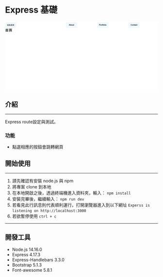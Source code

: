# Express 基礎
![image](https://github.com/21Jasper12/Express_basic/blob/main/img/Express_basic.jpg)

## 介紹
---
Express route設定與測試。

###  功能
* 點選相應的按鈕會跳轉網頁

## 開始使用
---
1. 請先確認有安裝 node.js 與 npm
2. 將專案 clone 到本地
3. 在本地開啟之後，透過終端機進入資料夾，輸入： `npm install`
4. 安裝完畢後，繼續輸入： `npm run dev`
5. 若看見此行訊息則代表順利運行，打開瀏覽器進入到以下網址
`Experss is listening on http://localhost:3000`
6. 若欲暫停使用 `ctrl + c`
---
## 開發工具
* Node.js 14.16.0
* Express 4.17.3
* Express-Handlebars 3.3.0
* Bootstrap 5.1.3
* Font-awesome 5.8.1